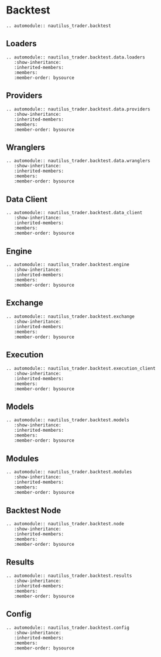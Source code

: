 # Backtest

```{eval-rst}
.. automodule:: nautilus_trader.backtest
```

## Loaders

```{eval-rst}
.. automodule:: nautilus_trader.backtest.data.loaders
   :show-inheritance:
   :inherited-members:
   :members:
   :member-order: bysource
```

## Providers

```{eval-rst}
.. automodule:: nautilus_trader.backtest.data.providers
   :show-inheritance:
   :inherited-members:
   :members:
   :member-order: bysource
```

## Wranglers

```{eval-rst}
.. automodule:: nautilus_trader.backtest.data.wranglers
   :show-inheritance:
   :inherited-members:
   :members:
   :member-order: bysource
```

## Data Client

```{eval-rst}
.. automodule:: nautilus_trader.backtest.data_client
   :show-inheritance:
   :inherited-members:
   :members:
   :member-order: bysource
```

## Engine

```{eval-rst}
.. automodule:: nautilus_trader.backtest.engine
   :show-inheritance:
   :inherited-members:
   :members:
   :member-order: bysource
```

## Exchange

```{eval-rst}
.. automodule:: nautilus_trader.backtest.exchange
   :show-inheritance:
   :inherited-members:
   :members:
   :member-order: bysource
```

## Execution

```{eval-rst}
.. automodule:: nautilus_trader.backtest.execution_client
   :show-inheritance:
   :inherited-members:
   :members:
   :member-order: bysource
```

## Models

```{eval-rst}
.. automodule:: nautilus_trader.backtest.models
   :show-inheritance:
   :inherited-members:
   :members:
   :member-order: bysource
```

## Modules

```{eval-rst}
.. automodule:: nautilus_trader.backtest.modules
   :show-inheritance:
   :inherited-members:
   :members:
   :member-order: bysource
```

## Backtest Node

```{eval-rst}
.. automodule:: nautilus_trader.backtest.node
   :show-inheritance:
   :inherited-members:
   :members:
   :member-order: bysource
```

## Results

```{eval-rst}
.. automodule:: nautilus_trader.backtest.results
   :show-inheritance:
   :inherited-members:
   :members:
   :member-order: bysource
```

## Config

```{eval-rst}
.. automodule:: nautilus_trader.backtest.config
   :show-inheritance:
   :inherited-members:
   :members:
   :member-order: bysource
```
